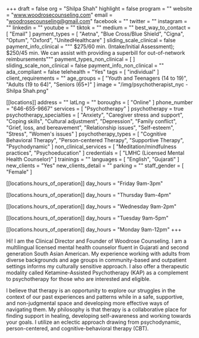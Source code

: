+++
draft = false
org = "Shilpa Shah"
highlight = false
program = ""
website = "www.woodrosecounseling.com"
email = "woodrosecounseling@gmail.com"
facebook = ""
twitter = ""
instagram = ""
linkedin = ""
youtube = ""
tiktok = ""
medium = ""
best_way_to_contact = [ "Email" ]
payment_types = [
  "Aetna",
  "Blue Cross/Blue Shield",
  "Cigna",
  "Optum",
  "Oxford",
  "UnitedHealthcare"
]
sliding_scale_clinical = false
payment_info_clinical = """
$275/60 min. (Intake/Initial Assessment); $250/45 min.
We can assist with providing a superbill for out-of-network reimbursements"""
payment_types_non_clinical = [ ]
sliding_scale_non_clinical = false
payment_info_non_clinical = ""
ada_compliant = false
telehealth = "Yes"
tags = [ "individual" ]
client_requirements = ""
age_groups = [
  "Youth and Teenagers (14 to 19)",
  "Adults (19 to 64)",
  "Seniors (65+)"
]
image = "/img/psychotherapist_nyc - Shilpa Shah.png"

[[locations]]
address = ""
latLng = ""
boroughs = [ "Online" ]
phone_number = "646-655-9667"
services = [ "Psychotherapy" ]
psychotherapy = true
psychotherapy_specialties = [
  "Anxiety",
  "Caregiver stress and support",
  "Coping skills",
  "Cultural adjustment",
  "Depression",
  "Family conflict",
  "Grief, loss, and bereavement",
  "Relationship issues",
  "Self-esteem",
  "Stress",
  "Women's issues"
]
psychotherapy_types = [
  "Cognitive Behavioral Therapy",
  "Person-centered Therapy",
  "Supportive Therapy",
  "Psychodynamic"
]
non_clinical_services = [ "Meditation/mindfulness practices", "Psychoeducation" ]
credentials = [ "LMHC (Licensed Mental Health Counselor)" ]
trainings = ""
languages = [ "English", "Gujarati" ]
new_clients = "Yes"
new_clients_detail = ""
parking = ""
staff_gender = [ "Female" ]

  [[locations.hours_of_operation]]
  day_hours = "Friday 9am-3pm"

  [[locations.hours_of_operation]]
  day_hours = "Thursday 9am-4pm"

  [[locations.hours_of_operation]]
  day_hours = "Wednesday 9am-2pm"

  [[locations.hours_of_operation]]
  day_hours = "Tuesday 9am-5pm"

  [[locations.hours_of_operation]]
  day_hours = "Monday 9am-12pm"
+++


Hi! I am the Clinical Director and Founder of Woodrose Counseling. I am a multilingual licensed mental health counselor fluent in Gujarati and second generation South Asian American. My experience working with adults from diverse backgrounds and age groups in community-based and outpatient settings informs my culturally sensitive approach. I also offer a therapeutic modality called Ketamine-Assisted Psychotherapy (KAP) as a complement to psychotherapy for those who are interested and eligible.

I believe that therapy is an opportunity to explore our struggles in the context of our past experiences and patterns while in a safe, supportive, and non-judgmental space and developing more effective ways of navigating them. My philosophy is that therapy is a collaborative place for finding support in healing, developing self-awareness and working towards your goals. I utilize an eclectic approach drawing from psychodynamic, person-centered, and cognitive-behavioral therapy (CBT).

